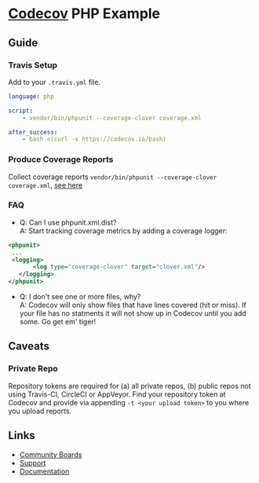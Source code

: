 # [Codecov](https://codecov.io) PHP Example

## Guide

### Travis Setup

Add to your `.travis.yml` file.
```yml
language: php

script:
    - vendor/bin/phpunit --coverage-clover coverage.xml

after_success:
    - bash <(curl -s https://codecov.io/bash)
```

### Produce Coverage Reports
Collect coverage reports `vendor/bin/phpunit --coverage-clover coverage.xml`, [see here](https://github.com/codecov/example-php/blob/master/.travis.yml#L15)

### FAQ
- Q: Can I use phpunit.xml.dist?<br/>A: Start tracking coverage metrics by adding a coverage logger:
 ```xml
<phpunit>
  ...
  <logging>
        <log type="coverage-clover" target="clover.xml"/>
    </logging>
</phpunit>
```
- Q: I don't see one or more files, why?<br/>A: Codecov will only show files that have lines covered (hit or miss). If your file has no statments it will not show up in Codecov until you add some. Go get em' tiger!

## Caveats
### Private Repo
Repository tokens are required for (a) all private repos, (b) public repos not using Travis-CI, CircleCI or AppVeyor. Find your repository token at Codecov and provide via appending `-t <your upload token>` to you where you upload reports.

## Links
- [Community Boards](https://community.codecov.io)
- [Support](https://codecov.io/support)
- [Documentation](https://docs.codecov.io)
